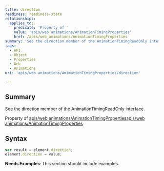 ```yaml
---
title: direction
readiness: readiness-state
relationships:
  applies_to:
    predicate: 'Property of '
    value: 'apis/web animations/AnimationTimingProperties'
    href: /apis/web_animations/AnimationTimingProperties
summary: 'See the direction member of the AnimationTimingReadOnly interface.'
tags:
  - API
  - Object
  - Properties
  - Web
  - Animations
uri: 'apis/web animations/AnimationTimingProperties/direction'

---
```

## Summary

See the direction member of the AnimationTimingReadOnly interface.

Property of [apis/web animations/AnimationTimingProperties](/apis/web_animations/AnimationTimingProperties)[apis/web animations/AnimationTimingProperties](/apis/web_animations/AnimationTimingProperties)

## Syntax

``` js
var result = element.direction;
element.direction = value;
```

**Needs Examples**: This section should include examples.

